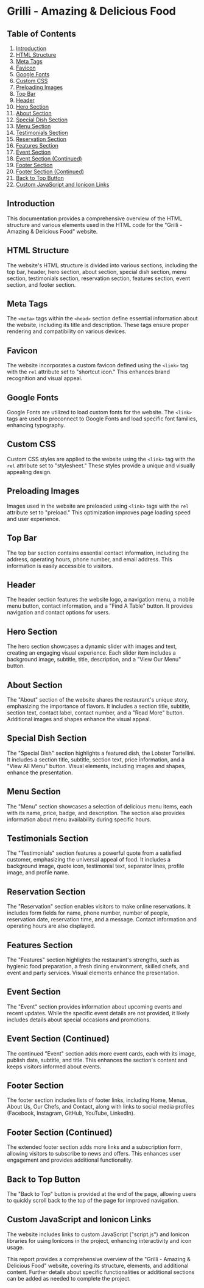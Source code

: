 # Grilli - Amazing & Delicious Food

## Table of Contents
1. [Introduction](#introduction)
2. [HTML Structure](#html-structure)
3. [Meta Tags](#meta-tags)
4. [Favicon](#favicon)
5. [Google Fonts](#google-fonts)
6. [Custom CSS](#custom-css)
7. [Preloading Images](#preloading-images)
8. [Top Bar](#top-bar)
9. [Header](#header)
10. [Hero Section](#hero-section)
11. [About Section](#about-section)
12. [Special Dish Section](#special-dish-section)
13. [Menu Section](#menu-section)
14. [Testimonials Section](#testimonials-section)
15. [Reservation Section](#reservation-section)
16. [Features Section](#features-section)
17. [Event Section](#event-section)
18. [Event Section (Continued)](#event-section-continued)
19. [Footer Section](#footer-section)
20. [Footer Section (Continued)](#footer-section-continued)
21. [Back to Top Button](#back-to-top-button)
22. [Custom JavaScript and Ionicon Links](#custom-javascript-and-ionicon-links)

## Introduction <a name="introduction"></a>
This documentation provides a comprehensive overview of the HTML structure and various elements used in the HTML code for the "Grilli - Amazing & Delicious Food" website.

## HTML Structure <a name="html-structure"></a>
The website's HTML structure is divided into various sections, including the top bar, header, hero section, about section, special dish section, menu section, testimonials section, reservation section, features section, event section, and footer section.

## Meta Tags <a name="meta-tags"></a>
The `<meta>` tags within the `<head>` section define essential information about the website, including its title and description. These tags ensure proper rendering and compatibility on various devices.

## Favicon <a name="favicon"></a>
The website incorporates a custom favicon defined using the `<link>` tag with the `rel` attribute set to "shortcut icon." This enhances brand recognition and visual appeal.

## Google Fonts <a name="google-fonts"></a>
Google Fonts are utilized to load custom fonts for the website. The `<link>` tags are used to preconnect to Google Fonts and load specific font families, enhancing typography.

## Custom CSS <a name="custom-css"></a>
Custom CSS styles are applied to the website using the `<link>` tag with the `rel` attribute set to "stylesheet." These styles provide a unique and visually appealing design.

## Preloading Images <a name="preloading-images"></a>
Images used in the website are preloaded using `<link>` tags with the `rel` attribute set to "preload." This optimization improves page loading speed and user experience.

## Top Bar <a name="top-bar"></a>
The top bar section contains essential contact information, including the address, operating hours, phone number, and email address. This information is easily accessible to visitors.

## Header <a name="header"></a>
The header section features the website logo, a navigation menu, a mobile menu button, contact information, and a "Find A Table" button. It provides navigation and contact options for users.

## Hero Section <a name="hero-section"></a>
The hero section showcases a dynamic slider with images and text, creating an engaging visual experience. Each slider item includes a background image, subtitle, title, description, and a "View Our Menu" button.

## About Section <a name="about-section"></a>
The "About" section of the website shares the restaurant's unique story, emphasizing the importance of flavors. It includes a section title, subtitle, section text, contact label, contact number, and a "Read More" button. Additional images and shapes enhance the visual appeal.

## Special Dish Section <a name="special-dish-section"></a>
The "Special Dish" section highlights a featured dish, the Lobster Tortellini. It includes a section title, subtitle, section text, price information, and a "View All Menu" button. Visual elements, including images and shapes, enhance the presentation.

## Menu Section <a name="menu-section"></a>
The "Menu" section showcases a selection of delicious menu items, each with its name, price, badge, and description. The section also provides information about menu availability during specific hours.

## Testimonials Section <a name="testimonials-section"></a>
The "Testimonials" section features a powerful quote from a satisfied customer, emphasizing the universal appeal of food. It includes a background image, quote icon, testimonial text, separator lines, profile image, and profile name.

## Reservation Section <a name="reservation-section"></a>
The "Reservation" section enables visitors to make online reservations. It includes form fields for name, phone number, number of people, reservation date, reservation time, and a message. Contact information and operating hours are also displayed.

## Features Section <a name="features-section"></a>
The "Features" section highlights the restaurant's strengths, such as hygienic food preparation, a fresh dining environment, skilled chefs, and event and party services. Visual elements enhance the presentation.

## Event Section <a name="event-section"></a>
The "Event" section provides information about upcoming events and recent updates. While the specific event details are not provided, it likely includes details about special occasions and promotions.

## Event Section (Continued) <a name="event-section-continued"></a>
The continued "Event" section adds more event cards, each with its image, publish date, subtitle, and title. This enhances the section's content and keeps visitors informed about events.

## Footer Section <a name="footer-section"></a>
The footer section includes lists of footer links, including Home, Menus, About Us, Our Chefs, and Contact, along with links to social media profiles (Facebook, Instagram, GitHub, YouTube, LinkedIn).

## Footer Section (Continued) <a name="footer-section-continued"></a>
The extended footer section adds more links and a subscription form, allowing visitors to subscribe to news and offers. This enhances user engagement and provides additional functionality.

## Back to Top Button <a name="back-to-top-button"></a>
The "Back to Top" button is provided at the end of the page, allowing users to quickly scroll back to the top of the page for improved navigation.

## Custom JavaScript and Ionicon Links <a name="custom-javascript-and-ionicon-links"></a>
The website includes links to custom JavaScript ("script.js") and Ionicon libraries for using Ionicons in the project, enhancing interactivity and icon usage.

This report provides a comprehensive overview of the "Grilli - Amazing & Delicious Food" website, covering its structure, elements, and additional content. Further details about specific functionalities or additional sections can be added as needed to complete the project.

